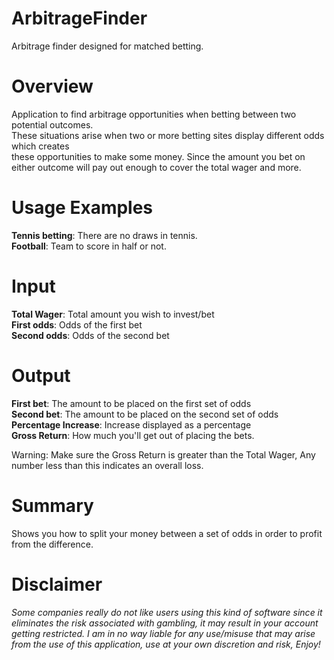 # ArbitrageFinder
Arbitrage finder designed for matched betting. 

Overview
=========
Application to find arbitrage opportunities when betting between two potential outcomes. \
These situations arise when two or more betting sites display different odds which creates \
these opportunities to make some money. Since the amount you bet on either outcome will pay out enough to cover the total wager and more. 

Usage Examples
=============
**Tennis betting**: There are no draws in tennis. \
**Football**: Team to score in half or not. 

Input
======
**Total Wager**: Total amount you wish to invest/bet\
**First odds**: Odds of the first bet \
**Second odds**: Odds of the second bet 

Output
======
**First bet**: The amount to be placed on the first set of odds \
**Second bet**: The amount to be placed on the second set of odds \
**Percentage Increase**: Increase displayed as a percentage \
**Gross Return**: How much you'll get out of placing the bets. 

Warning: Make sure the Gross Return is greater than the Total Wager, Any number less than this indicates an overall loss.

Summary
=======
Shows you how to split your money between a set of odds in order to profit from the difference. 

Disclaimer
==========
*Some companies really do not like users using this kind of software since it eliminates the risk associated with gambling, it may result in your account getting restricted. 
I am in no way liable for any use/misuse that may arise from the use of this application, use at your own discretion and risk, Enjoy!*
